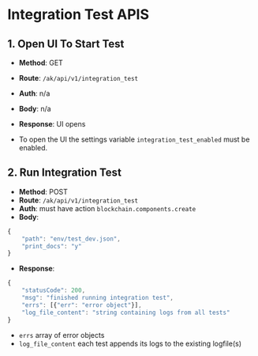 # Integration Test APIS

## 1. Open UI To Start Test
- **Method**: GET
- **Route**: `/ak/api/v1/integration_test`
- **Auth**: n/a
- **Body**: n/a
- **Response**: UI opens

- To open the UI the settings variable `integration_test_enabled` must be enabled. 

## 2. Run Integration Test
- **Method**: POST
- **Route**: `/ak/api/v1/integration_test`
- **Auth**: must have action `blockchain.components.create`
- **Body**:
```js
{
    "path": "env/test_dev.json",
    "print_docs": "y"
}
```
- **Response**:
```js
{
    "statusCode": 200,
    "msg": "finished running integration test",
    "errs": [{"err": "error object"}],
    "log_file_content": "string containing logs from all tests"
}
```
- `errs` array of error objects
- `log_file_content` each test appends its logs to the existing logfile(s)
